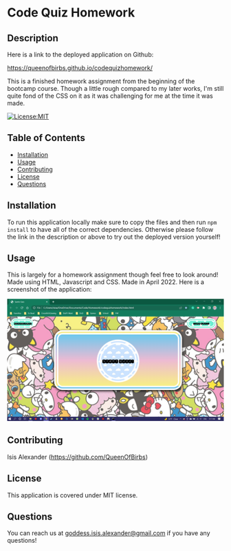 # Code Quiz Homework

## Description 

Here is a link to the deployed application on Github:

https://queenofbirbs.github.io/codequizhomework/

This is a finished homework assignment from the beginning of the bootcamp course. Though a little rough compared to my later works, I'm still quite fond of the CSS on it as it was challenging for me at the time it was made.

[![License:MIT](https://img.shields.io/badge/License-MIT-yellow.svg)](https://opensource.org/licenses/MIT)

## Table of Contents
- [Installation](#installation)
- [Usage](#usage)
- [Contributing](#contributing)
- [License](#license)
- [Questions](#questions)

## Installation

To run this application locally make sure to copy the files and then run ```npm install``` to have all of the correct dependencies. Otherwise please follow the link in the description or above to try out the deployed version yourself!

## Usage

This is largely for a homework assignment though feel free to look around! Made using HTML, Javascript and CSS. Made in April 2022.
Here is a screenshot of the application:

<img src="./finished/quiz-start.png">


## Contributing

Isis Alexander (https://github.com/QueenOfBirbs)

## License

This application is covered under MIT license. 

## Questions

You can reach us at goddess.isis.alexander@gmail.com if you have any questions!

